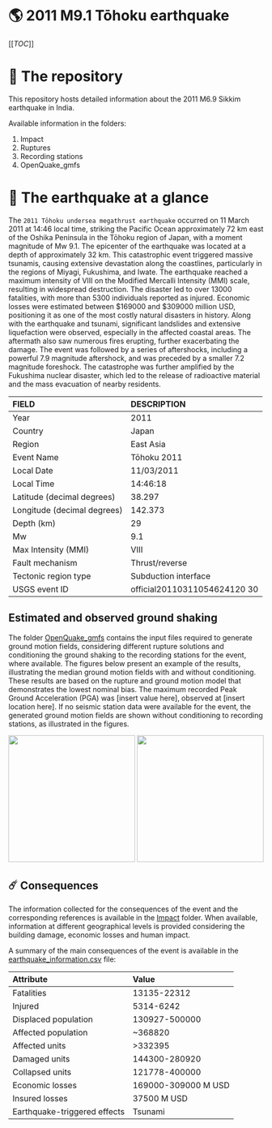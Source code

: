 # 🌎 2011 M9.1 Tōhoku earthquake
[[_TOC_]]

# 📂 The repository

This repository hosts detailed information about the 2011 M6.9 Sikkim earthquake in India.

Available information in the folders:

1. Impact
2. Ruptures
3. Recording stations
4. OpenQuake_gmfs


# 🚀 The earthquake at a glance 

The `2011 Tōhoku undersea megathrust earthquake` occurred on 11 March 2011 at 14:46 local time, striking the Pacific Ocean approximately 72 km east of the Oshika Peninsula in the Tōhoku region of Japan, with a moment magnitude of Mw 9.1. The epicenter of the earthquake was located at a depth of approximately 32 km. This catastrophic event triggered massive tsunamis, causing extensive devastation along the coastlines, particularly in the regions of Miyagi, Fukushima, and Iwate. The earthquake reached a maximum intensity of VIII on the Modified Mercalli Intensity (MMI) scale, resulting in widespread destruction. The disaster led to over 13000 fatalities, with more than 5300 individuals reported as injured. Economic losses were estimated between $169000 and $309000 million USD, positioning it as one of the most costly natural disasters in history. Along with the earthquake and tsunami, significant landslides and extensive liquefaction were observed, especially in the affected coastal areas. The aftermath also saw numerous fires erupting, further exacerbating the damage. The event was followed by a series of aftershocks, including a powerful 7.9 magnitude aftershock, and was preceded by a smaller 7.2 magnitude foreshock. The catastrophe was further amplified by the Fukushima nuclear disaster, which led to the release of radioactive material and the mass evacuation of nearby residents.

| FIELD | DESCRIPTION |
|:-------|:-------------|
| Year | 2011 |
| Country | Japan |
| Region | East Asia |
| Event Name | Tōhoku 2011 |
| Local Date | 11/03/2011 |
| Local Time | 14:46:18 |
| Latitude (decimal degrees) | 38.297 |
| Longitude (decimal degrees) | 142.373 |
| Depth (km) | 29 |
| Mw | 9.1 |
| Max Intensity (MMI) | VIII |
| Fault mechanism | Thrust/reverse |
| Tectonic region type | Subduction interface |
| USGS event ID | official20110311054624120 30 |

## Estimated and observed ground shaking

The folder [OpenQuake_gmfs](./OpenQuake_gmfs/) contains the input files required to generate ground motion fields, considering different rupture solutions and conditioning the ground shaking to the recording stations for the event, where available. The figures below present an example of the results, illustrating the median ground motion fields with and without conditioning. These results are based on the rupture and ground motion model that demonstrates the lowest nominal bias. The maximum recorded Peak Ground Acceleration (PGA) was [insert value here], observed at [insert location here]. If no seismic station data were available for the event, the generated ground motion fields are shown without conditioning to recording stations, as illustrated in the figures.

<img src="./4_OpenQuake_gmfs/median_gmf_stations_none.png" height="250">
<img src="./4_OpenQuake_gmfs/median_gmf_stations_seismic.png" height="250">

## ☄️ Consequences

The information collected for the consequences of the event and the corresponding references is available in the [Impact](./Impact) folder. When available, information at different geographical levels is provided considering the building damage, economic losses and human impact.

A summary of the main consequences of the event is available in the [earthquake_information.csv](./earthquake_information.csv) file:

| Attribute | Value |
|:-------|:-------------|
| Fatalities | 13135-22312 |
| Injured | 5314-6242 |
| Displaced population | 130927-500000 |
| Affected population | ~368820 |
| Affected units | >332395 |
| Damaged units | 144300-280920 |
| Collapsed units | 121778-400000 |
| Economic losses | 169000-309000 M USD |
| Insured losses | 37500 M USD |
| Earthquake-triggered effects | Tsunami |